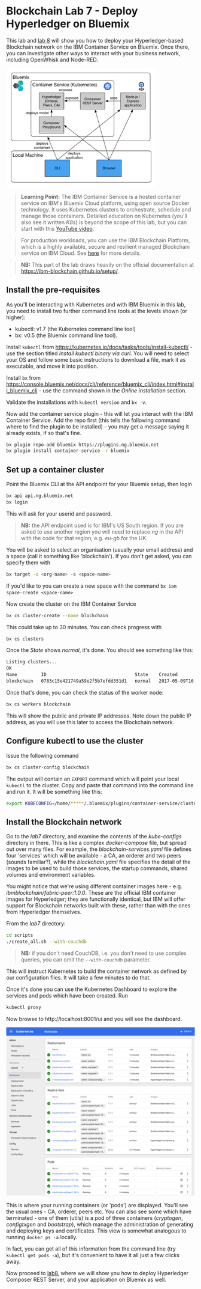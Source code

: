 # Blockchain Lab 7 - Deploy Hyperledger on Bluemix

This lab and [lab 8](./lab8-v1.md) will show you how to deploy your Hyperledger-based Blockchain network on the IBM Container Service on Bluemix. Once there, you can investigate other ways to interact with your business network, including OpenWhisk and Node-RED.

<img src="./images/lab7-img8.png" alt="Lab 7 & 8 architecture" style="width: 400px;"/>

> **Learning Point:** The IBM Container Service is a hosted container service on IBM's Bluemix Cloud platform, using open source Docker technology. It uses Kubernetes clusters to orchestrate, schedule and manage those containers.  Detailed education on Kubernetes (you'll also see it written _K8s_) is beyond the scope of this lab, but you can start with this [YouTube video](https://www.youtube.com/watch?v=4ht22ReBjno&feature=youtu.be
).

> For production workloads, you can use the IBM Blockchain Platform, which is a highly available, secure and resilient managed Blockchain service on IBM Cloud. See [here](https://www.ibm.com/blockchain/platform/) for more details.

> **NB:** This part of the lab draws heavily on the official documentation at https://ibm-blockchain.github.io/setup/.


## Install the pre-requisites
As you'll be interacting with Kubernetes and with IBM Bluemix in this lab, you need to install two further command line tools at the levels shown (or higher):
- kubectl: v1.7 (the Kubernetes command line tool)
- bx: v0.5 (the Bluemix command line tool).

Install `kubectl` from https://kubernetes.io/docs/tasks/tools/install-kubectl/ - use the section titled _Install kubectl binary via curl_. You will need to select your OS and follow some basic instructions to download a file, mark it as executable, and move it into position.

Install `bx` from
https://console.bluemix.net/docs/cli/reference/bluemix_cli/index.html#install_bluemix_cli - use the command shown in the _Online installation_ section.

Validate the installations with `kubectl version` and `bx -v`.

Now add the container service plugin - this will let you interact with the IBM Container Service. Add the repo first (this tells the following command where to find the plugin to be installed) - you may get a message saying it already exists, if so that's fine.

```bash
bx plugin repo-add bluemix https://plugins.ng.bluemix.net
bx plugin install container-service -r bluemix
```

## Set up a container cluster
Point the Bluemix CLI at the API endpoint for your Bluemix setup, then login
```bash
bx api api.ng.bluemix.net
bx login
```
This will ask for your userid and password.

> **NB:** the API endpoint used is for IBM's US South region. If you are asked to use another region you will need to replace _ng_ in the API with the code for that region, e.g. _eu-gb_ for the UK.

You will be asked to select an organisation (usually your email address) and a space (call it something like 'blockchain'). If you don't get asked, you can specify them with
```bash
bx target -o <org-name> -s <space-name>
```

If you'd like to you can create a new space with the command `bx iam space-create <space-name>`

Now create the cluster on the IBM Container Service
```bash
bx cs cluster-create --name blockchain
```

This could take up to 30 minutes. You can check progress with
```bash
bx cs clusters
```
Once the _State_ shows _normal_, it's done.  You should see something like this:
```bash
Listing clusters...
OK
Name         ID                                 State    Created                    Workers
blockchain   0783c15e421749a59e2f5b7efdd351d1   normal   2017-05-09T16:13:11+0000   1
```

Once that's done, you can check the status of the worker node:
```bash
bx cs workers blockchain
```
This will show the public and private IP addresses.  Note down the public IP address, as you will use this later to access the Blockchain network.

## Configure kubectl to use the cluster
Issue the following command
```bash
bx cs cluster-config blockchain
```

The output will contain an `EXPORT` command which will point your local `kubectl` to the cluster.  Copy and paste that command into the command line and run it. It will be something like this:
```bash
export KUBECONFIG=/home/*****/.bluemix/plugins/container-service/clusters/blockchain/kube-config-prod-dal10-blockchain.yml
```

## Install the Blockchain network
Go to the _lab7_ directory, and examine the contents of the _kube-configs_ directory in there.  This is like a complex _docker-compose_ file, but spread out over many files. For example, the _blockchain-services.yaml_ file defines four 'services' which will be available - a CA, an orderer and two peers (sounds familiar?), while the _blockchain.yaml_ file specifies the detail of the images to be used to build those services, the startup commands, shared volumes and environment variables.

You might notice that we're using different container images here - e.g. _ibmblockchain/fabric-peer:1.0.0_.  These are the official IBM container images for Hyperledger; they are functionally identical, but IBM will offer support for Blockchain networks built with these, rather than with the ones from Hyperledger themselves.

From the _lab7_ directory:
```bash
cd scripts
./create_all.sh --with-couchdb
```
> **NB:** if you don't need CouchDB, i.e. you don't need to use complex queries, you can omit the `--with-couchdb` parameter.

This will instruct Kubernetes to build the container network as defined by our configuration files. It will take a few minutes to do that.

Once it's done you can use the Kubernetes Dashboard to explore the services and pods which have been created.  Run
```bash
kubectl proxy
```

Now browse to http://localhost:8001/ui and you will see the dashboard.

![alt-text](./images/lab7-img7.png "Kubernetes Dashboard")

This is where your running containers (or 'pods') are displayed. You'll see the usual ones - CA, orderer, peers etc.  You can also see some which have terminated - one of them (utils) is a pod of three containers (_cryptogen_, _configtxgen_ and _bootstrap_), which manage the administration of generating and deploying keys and certificates. This view is somewhat analogous to running `docker ps -a` locally.

In fact, you can get all of this information from the command line (try `kubectl get pods -a`), but it's convenient to have it all just a few clicks away.

Now proceed to [lab8](./lab8-v1.md), where we will show you how to deploy Hyperledger Composer REST Server, and your application on Bluemix as well.
